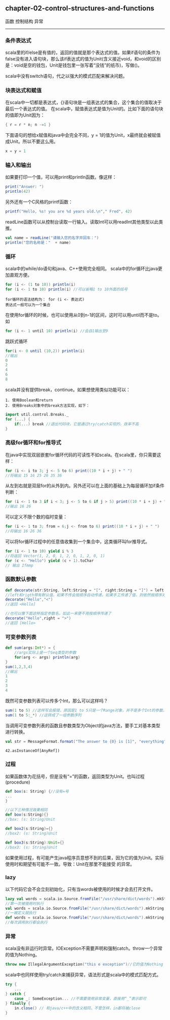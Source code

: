 ﻿## chapter-02-control-structures-and-functions

函数 控制结构 异常

---

### 条件表达式

scala里的if/else是有值的，返回的值就是那个表达式的值。如果if语句的条件为false没有进入语句块，那么该if表达式的值为Unit(含义接近void，和void的区别是：void是空的钱包，Unit是钱包里一张写着“没钱”的纸币)，写做()。

scala中没有switch语句，代之以强大的模式匹配来解决问题。

### 块表达式和赋值

在scala中一切都是表达式，{}语句块是一组表达式的集合，这个集合的值取决于最后一个表达式的值。
在scala中，赋值表达式是值为Unit的。比如下面的语句块的值即为Unit因为：
```scala
{ r = r * n; n -=1 }
```
下面语句的想给x赋值和java中会完全不同，y = 1的值为Unit，x最终就会被赋值成Unit。所以不要这么用。
```scala
x = y = 1 
```

### 输入和输出

如果要打印一个值，可以用print和println函数。像这样：
```scala
print("Answer: ")
println(42)
```
另外还有一个C风格的printf函数：
```scala
printf("Hello, %s! you are %d years old.\n"," Fred", 42)
```
readLine函数可以从控制台读取一行输入。读取Int可以用readInt其他类型以此类推。
```scala
val name = readLine("请输入您的名字并回车：")
println("您的名称是："  + name)
```

### 循环
scala中的while/do语句和java、C++使用完全相同。
scala中的for循环比java更加直观方便。
```scala
for (i <- (1 to 10)) println(i)
for (i <- 1 to 10) println(i) //可以省略1 to 10外面的括号
```
    for循环的语法结构为： for (i <- 表达式)
    表达式一般可以为一个集合

在使用for循环的时候，也可以使用从0到n-1的区间，这时可以用until而不是to。如
```scala
for (i <- 1 until 10) println(i) //会自1输出至9
```

跳跃式循环
```scala
for(i <- 0 until (10,2)) println(i)
//输出
0
2
4
6
8
```
 
scala并没有提供break，continue。如果想使用类似功能可以：

    1. 使用Boolean和return
    2. 使用Breaks对象中的break方法实现，如下：
```scala
import util.control.Breaks._
for (...) {
    if(...) break //退出代码块，它是通过try/catch实现的，效率不高
}
```

### 高级for循环和for推导式

在java中实现双层嵌套for循环代码的可读性不如scala。在scala里，你只需要这样：
```scala
for (i <- i to 3; j <- 5 to 6) print((10 * i + j) + " ")
//将输出 15 16 25 26 35 36
```
从左到右就是双层for的从外到内。另外还可以在上面的基础上为每层循环加if条件判断：
```scala
for (i <- 1 to 3 if i < 3; j <- 5 to 6 if j > 5) print((10 * i + j) + " ")
//输出 16 26
```
可以定义不限个数的临时变量：
```scala
for (i <- 1 to 3; from = 6;j <- from to 6) print((10 * i + j) + " ")
//将输出 16 26 36
```
可以将for循环过程中的任意值收集到一个集合中，这类循环叫for推导式。
```scala
for (i <- 1 to 10) yield i % 3
//将返回 Vector(1, 2, 0, 1, 2, 0, 1, 2, 0, 1)
for (c <- "Hello") yield (c + 1).toChar
// 输出 Ifmmp
```

### 函数默认参数

```scala
def decorate(str:String, left:String = "[", right:String = "]") = left + str + right
//left和rigth带有默认值，如果不传会按顺序自动传递。如果手工传递了值，则依然按顺序对号入座。
decorate("Hello","<")
//返回 <Hello]

//也可以像下面这样指定参数名，如此一来便不用按顺序传递了
decorate("Hello",right = ">")
//返回 [Hello>
```

### 可变参数列表

```scala
def sum(args:Int*) = {
    //args实际上是一个Seq类型的参数
    for(arg <- args) println(arg)
}
sum(1,2,3,4)
//输出
1
2
3
4
```
既然可变参数列表可以传多个Int，那么可以这样吗？
```scala
sum(1 to 5) //这样写会报错，原因是1 to 5只是一个Range对象，并不是多个Int的参数，不过可以通过以下方式来把它变成一个参数序列。
sum(1 to 5:_*) //这转成了一组参数序列
```
当调用可变参数列表的函数且参数类型为Object的java方法，要手工对基本类型进行转换。

```scala
val str = MessageFormat.format("The answer to {0} is [1]", "everything", 42.asInstanceOf[AnyRef])
```

    42.asInstanceOf[AnyRef])

### 过程
如果函数体为花括号，但是没有“=”的函数，返回类型为Unit。也叫过程(procedure)
```scala
def box(s: String) {//没有=号
...
}

//以下三种情况效果相同
def box(s:String){}
//box: (s: String)Unit

def box2(s:String)={}
//box2: (s: String)Unit

def box3(s:String):Unit={}
//box3: (s: String)Unit
```

如果使用过程，有可能产生java程序员意想不到的后果，因为它的值为Unit。实际使用时和期望有可能不一致。导致：Unit在那里不能接受 的异常。

### lazy
以下代码它会不会立刻初始化，只有当words被使用的时候才会去打开文件。
```scala
lazy val words = scala.io.Source.fromFile("/usr/share/dict/words").mkString
//第一次被使用时执行
val words = scala.io.Source.fromFile("/usr/share/dict/words").mkString
//一被定义就执行
def words = scala.io.Source.fromFile("/usr/share/dict/words").mkString
//每次调用执行都会执行
```
### 异常
scala没有非运行时异常。IOException不需要声明和强制catch。throw一个异常的值为Nothing。
```scala
throw new IllegalArgumentException("this e exception")//它的值为Nothing
```
scala中也同样使用try/catch来捕获异常，语法形式是scala中的模式匹配方式。
```scala
try {
    ...
} catch {
    case _: SomeException... //不需要使用异常变量，直接用“_”表示即可
} finally {
    in.close() // 和java/c++中的含义相同，不管怎样，in都将被close
}
```